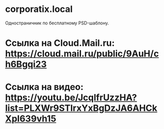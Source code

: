 # corporatix.local
  Одностраничник по бесплатному PSD-шаблону. 
# Ссылка на Cloud.Mail.ru: https://cloud.mail.ru/public/9AuH/ch6Bgqi23
# Ссылка на видео: https://youtu.be/JcqlfrUzzHA?list=PLXWr9STlrxYxBgDzJA6AHCkXpI639vh15
